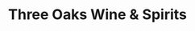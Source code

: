 ---
title: "Three Oaks Wine & Spirits"
url: /thomasville/three-oaks-wine-und-spirits/
shop: Spirituosen
---